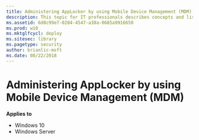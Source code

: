 ```yaml
---
title: Administering AppLocker by using Mobile Device Management (MDM) (Windows 10)
description: This topic for IT professionals describes concepts and lists procedures to help you manage Packaged apps with AppLocker as part of your overall application control strategy.
ms.assetid: 6d0c99e7-0284-4547-a30a-0685a9916650
ms.prod: w10
ms.mktglfcycl: deploy
ms.sitesec: library
ms.pagetype: security
author: brianlic-msft
ms.date: 08/22/2018
---
```


# Administering AppLocker by using Mobile Device Management (MDM)

**Applies to**
 -   Windows 10 
 -   Windows Server

 
